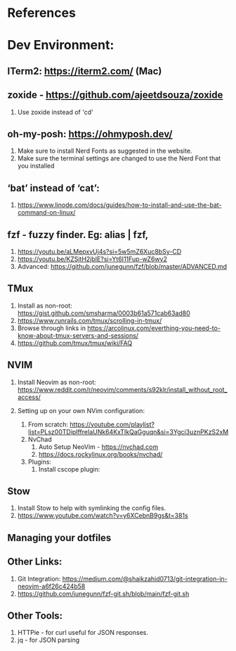 # References

# Dev Environment:

## ITerm2: https://iterm2.com/ (Mac)

## zoxide - https://github.com/ajeetdsouza/zoxide
1. Use zoxide instead of 'cd'

## oh-my-posh: https://ohmyposh.dev/
1. Make sure to install Nerd Fonts as suggested in the website.
2. Make sure the terminal settings are changed to use the Nerd Font that you installed

## ‘bat’ instead of ‘cat’: 
1. https://www.linode.com/docs/guides/how-to-install-and-use-the-bat-command-on-linux/

## fzf - fuzzy finder. Eg: alias | fzf,
1. https://youtu.be/aLMepxvUj4s?si=5w5mZ6Xuc8bSy-CD
2. https://youtu.be/KZSjtH2jbIE?si=Yt6I11Fup-wZ6wv2
3. Advanced: https://github.com/junegunn/fzf/blob/master/ADVANCED.md

## TMux
1. Install as non-root: https://gist.github.com/smsharma/0003b61a571cab63ad80
2. https://www.runrails.com/tmux/scrolling-in-tmux/
3. Browse through links in https://arcolinux.com/everthing-you-need-to-know-about-tmux-servers-and-sessions/
4. https://github.com/tmux/tmux/wiki/FAQ

## NVIM
1. Install Neovim as non-root: https://www.reddit.com/r/neovim/comments/s92klr/install_without_root_access/
2. Setting up on your own NVim configuration:

   1. From scratch: https://youtube.com/playlist?list=PLsz00TDipIffreIaUNk64KxTIkQaGguqn&si=3Ygci3uznPKzS2xM
   2. NvChad
      1. Auto Setup NeoVim - https://nvchad.com
      2. https://docs.rockylinux.org/books/nvchad/
   3. Plugins:
      1. Install cscope plugin:

## Stow
1. Install Stow to help with symlinking the config files.
2. https://www.youtube.com/watch?v=y6XCebnB9gs&t=381s

## Managing your dotfiles

## Other Links:
1. Git Integration: https://medium.com/@shaikzahid0713/git-integration-in-neovim-a6f26c424b58
2. https://github.com/junegunn/fzf-git.sh/blob/main/fzf-git.sh

## Other Tools:
1. HTTPie - for curl useful for JSON responses.
2. jq - for JSON parsing
